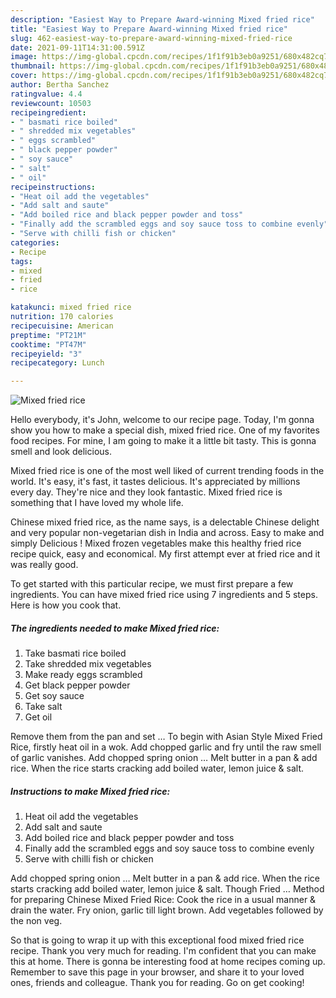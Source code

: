 ```yaml
---
description: "Easiest Way to Prepare Award-winning Mixed fried rice"
title: "Easiest Way to Prepare Award-winning Mixed fried rice"
slug: 462-easiest-way-to-prepare-award-winning-mixed-fried-rice
date: 2021-09-11T14:31:00.591Z
image: https://img-global.cpcdn.com/recipes/1f1f91b3eb0a9251/680x482cq70/mixed-fried-rice-recipe-main-photo.jpg
thumbnail: https://img-global.cpcdn.com/recipes/1f1f91b3eb0a9251/680x482cq70/mixed-fried-rice-recipe-main-photo.jpg
cover: https://img-global.cpcdn.com/recipes/1f1f91b3eb0a9251/680x482cq70/mixed-fried-rice-recipe-main-photo.jpg
author: Bertha Sanchez
ratingvalue: 4.4
reviewcount: 10503
recipeingredient:
- " basmati rice boiled"
- " shredded mix vegetables"
- " eggs scrambled"
- " black pepper powder"
- " soy sauce"
- " salt"
- " oil"
recipeinstructions:
- "Heat oil add the vegetables"
- "Add salt and saute"
- "Add boiled rice and black pepper powder and toss"
- "Finally add the scrambled eggs and soy sauce toss to combine evenly"
- "Serve with chilli fish or chicken"
categories:
- Recipe
tags:
- mixed
- fried
- rice

katakunci: mixed fried rice 
nutrition: 170 calories
recipecuisine: American
preptime: "PT21M"
cooktime: "PT47M"
recipeyield: "3"
recipecategory: Lunch

---
```



![Mixed fried rice](https://img-global.cpcdn.com/recipes/1f1f91b3eb0a9251/680x482cq70/mixed-fried-rice-recipe-main-photo.jpg)

Hello everybody, it's John, welcome to our recipe page. Today, I'm gonna show you how to make a special dish, mixed fried rice. One of my favorites food recipes. For mine, I am going to make it a little bit tasty. This is gonna smell and look delicious.

Mixed fried rice is one of the most well liked of current trending foods in the world. It's easy, it's fast, it tastes delicious. It's appreciated by millions every day. They're nice and they look fantastic. Mixed fried rice is something that I have loved my whole life.

Chinese mixed fried rice, as the name says, is a delectable Chinese delight and very popular non-vegetarian dish in India and across. Easy to make and simply Delicious ! Mixed frozen vegetables make this healthy fried rice recipe quick, easy and economical. My first attempt ever at fried rice and it was really good.


To get started with this particular recipe, we must first prepare a few ingredients. You can have mixed fried rice using 7 ingredients and 5 steps. Here is how you cook that.

<!--inarticleads1-->

##### The ingredients needed to make Mixed fried rice:

1. Take  basmati rice boiled
1. Take  shredded mix vegetables
1. Make ready  eggs scrambled
1. Get  black pepper powder
1. Get  soy sauce
1. Take  salt
1. Get  oil


Remove them from the pan and set … To begin with Asian Style Mixed Fried Rice, firstly heat oil in a wok. Add chopped garlic and fry until the raw smell of garlic vanishes. Add chopped spring onion … Melt butter in a pan &amp; add rice. When the rice starts cracking add boiled water, lemon juice &amp; salt. 

<!--inarticleads2-->

##### Instructions to make Mixed fried rice:

1. Heat oil add the vegetables
1. Add salt and saute
1. Add boiled rice and black pepper powder and toss
1. Finally add the scrambled eggs and soy sauce toss to combine evenly
1. Serve with chilli fish or chicken


Add chopped spring onion … Melt butter in a pan &amp; add rice. When the rice starts cracking add boiled water, lemon juice &amp; salt. Though Fried … Method for preparing Chinese Mixed Fried Rice: Cook the rice in a usual manner &amp; drain the water. Fry onion, garlic till light brown. Add vegetables followed by the non veg. 

So that is going to wrap it up with this exceptional food mixed fried rice recipe. Thank you very much for reading. I'm confident that you can make this at home. There is gonna be interesting food at home recipes coming up. Remember to save this page in your browser, and share it to your loved ones, friends and colleague. Thank you for reading. Go on get cooking!
